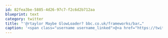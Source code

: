 ```yaml
---
id: 82fea3be-5885-4d26-97c7-f2c6d2b712aa
blueprint: text
category: twitter
title: "'@rtaylor Maybe GlowLoader? bbc.co.uk/frameworks/bar…"
caption: '<span class="username username_linked">@<a href="https://twitter.com/rtaylor" title="Elon Musk">rtaylor</a></span> Maybe GlowLoader? <a href="http://www.bbc.co.uk/frameworks/barlesque/api" title="http://www.bbc.co.uk/frameworks/barlesque/api" class="link link_untco">bbc.co.uk/frameworks/bar…</a>'
---
```

